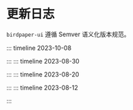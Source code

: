 # 更新日志

`birdpaper-ui` 遵循 Semver 语义化版本规范。

::: timeline 2023-10-08
<!--@include: ../change-log/2.1.0.md-->
:::
::: timeline 2023-08-30
<!--@include: ../change-log/2.0.3.md-->
:::
::: timeline 2023-08-20
<!--@include: ../change-log/2.0.2.md-->
:::
::: timeline 2023-08-12
<!--@include: ../change-log/2.0.0.md-->
:::